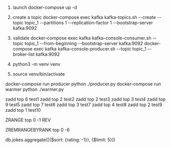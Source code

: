 1) launch docker-compose up -d
2) create a topic
docker-compose exec kafka kafka-topics.sh --create --topic topic_1 --partitions 1 --replication-factor 1 --bootstrap-server kafka:9092
3) validate
docker-compose exec kafka kafka-console-consumer.sh --topic topic_1 --from-beginning --bootstrap-server kafka:9092
docker-compose exec kafka kafka-console-producer.sh --topic topic_1 --broker-list kafka:9092

4) python3 -m venv venv
5) source venv/bin/activate


docker-compose run producer python ./producer.py
docker-compose run warmer python ./warmer.py

zadd top 6 test1
zadd top 2 test2
zadd top 2 test3
zadd top 3 test4
zadd top 9 test5
zadd top 7 test6
zadd top 3 test7
zadd top 4 test8
zadd top 2 test9
zadd top 1 test10

ZRANGE top 0 -1 REV


ZREMRANGEBYRANK top 0 -6


db.jokes.aggregate([{$sort: {rating: -1}}, {$limit: 5}])